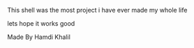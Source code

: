 This shell was the most project i have ever made my whole life

lets hope it works good

Made By Hamdi Khalil